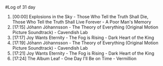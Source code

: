 #Log of 31 day

1. [00:00] Explosions in the Sky - Those Who Tell the Truth Shall Die, Those Who Tell the Truth Shall Live Forever - A Poor Man's Memory
1. [17:15] Jóhann Jóhannsson - The Theory of Everything (Original Motion Picture Soundtrack) - Cavendish Lab
1. [17:17] Joy Wants Eternity - The Fog is Rising - Dark Heart of the King
1. [17:19] Jóhann Jóhannsson - The Theory of Everything (Original Motion Picture Soundtrack) - Cavendish Lab
1. [17:21] Joy Wants Eternity - The Fog is Rising - Dark Heart of the King
1. [17:24] The Album Leaf - One Day I'll Be on Time - Vermillion
